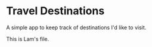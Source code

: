# Travel Destinations

A simple app to keep track of destinations I'd like to visit.

This is Lam's file.
